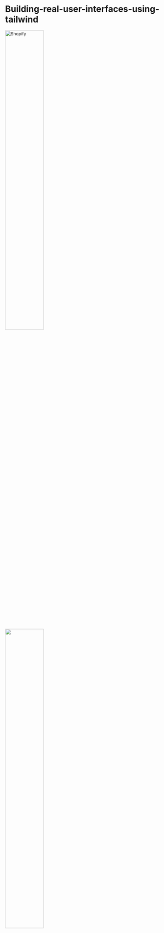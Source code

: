 # Building-real-user-interfaces-using-tailwind

<p float="left">
  <img alt="Shopify" src="https://raw.githubusercontent.com/asvny/building-realworld-user-interfaces-using-tailwind/master/img/shopify.png" width="50%" />
    <img atl="Spotify" src="https://raw.githubusercontent.com/asvny/building-realworld-user-interfaces-using-tailwind/master/img/spotify.png" width="50%" />
</p>

<p float="left">
  <img alt="Netlify" src="https://raw.githubusercontent.com/asvny/building-realworld-user-interfaces-using-tailwind/master/img/netlify.png" width="50%" />
    <img alt="Atlassian" src="https://raw.githubusercontent.com/asvny/building-realworld-user-interfaces-using-tailwind/master/img/atlassian.png" width="50%" />
</p>

